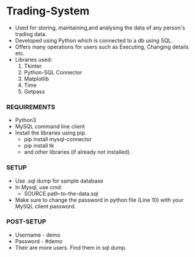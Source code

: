 # Trading-System
  - Used for storing, maintaining,and analysing the data of any person's trading data.
  - Developed using Python which is connected to a db using SQL.
  - Offers many operations for users such as Executing, Changing details etc.
  - Libraries used:
    1. Tkinter  
    2. Python-SQL Connector
    3. Matplotlib
    4. Time
    5. Getpass
       
 ### REQUIREMENTS
- Python3
- MySQL command line client
- Install the libraries using pip.
  - pip install mysql-connector
  - pip install tk
  - and other libraries (if already not installed).
        
### SETUP
- Use .sql dump for sample database
- In Mysql, use cmd:
    - SOURCE path-to-the-data.sql
- Make sure to change the password in python file (Line 10) with your MySQL client password.
  
### POST-SETUP
- Username - demo
- Password - #demo
- Their are more users. Find them in sql dump.

